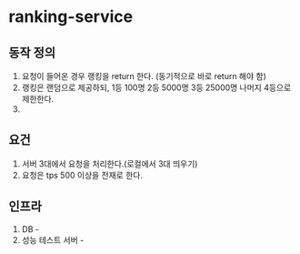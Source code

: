 # ranking-service

## 동작 정의
1. 요청이 들어온 경우 랭킹을 return 한다. (동기적으로 바로 return 해야 함)
2. 랭킹은 랜덤으로 제공하되, 1등 100명 2등 5000명 3등 25000명 나머지 4등으로 제한한다.
3. 

## 요건
1. 서버 3대에서 요청을 처리한다.(로컬에서 3대 띄우기)
2. 요청은 tps 500 이상을 전재로 한다.

## 인프라
1. DB -
2. 성능 테스트 서버 - 

